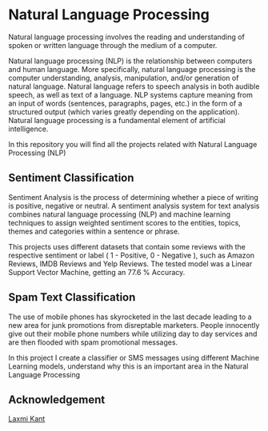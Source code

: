 # Natural Language Processing

Natural language processing involves the reading and understanding of spoken or written language through the medium of a computer.

Natural language processing (NLP) is the relationship between computers and human language. More specifically, natural language processing is the computer understanding, analysis, manipulation, and/or generation of natural language.
Natural language refers to speech analysis in both audible speech, as well as text of a language. NLP systems capture meaning from an input of words (sentences, paragraphs, pages, etc.) in the form of a structured output (which varies greatly depending on the application). Natural language processing is a fundamental element of artificial intelligence.

In this repository you will find all the projects related with Natural Language Processing (NLP)

## Sentiment Classification

Sentiment Analysis is the process of determining whether a piece of writing is positive, negative or neutral. A sentiment analysis system for text analysis combines natural language processing (NLP) and machine learning techniques to assign weighted sentiment scores to the entities, topics, themes and categories within a sentence or phrase.

This projects uses different datasets that contain some reviews with the respective sentiment or label ( 1 - Positive, 0 - Negative ), such as Amazon Reviews, IMDB Reviews and Yelp Reviews. The tested model was a Linear Support Vector Machine, getting an 77.6 % Accuracy. 

## Spam Text Classification

The use of mobile phones has skyrocketed in the last decade leading to a new area for junk promotions from disreptable marketers. People innocently give out their mobile phone numbers while utilizing day to day services and are then flooded with spam promotional messages.

In this project I create a classifier or SMS messages using different Machine Learning models, understand why this is an important area in the Natural Language Processing


## Acknowledgement

[Laxmi Kant](https://github.com/laxmimerit)
